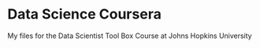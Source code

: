 Data Science Coursera
=====================

My files for the Data Scientist Tool Box Course at Johns Hopkins University

